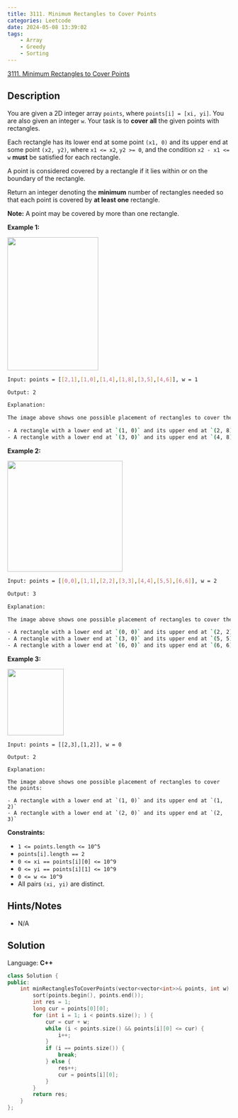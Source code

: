 ```yaml
---
title: 3111. Minimum Rectangles to Cover Points
categories: Leetcode
date: 2024-05-08 13:39:02
tags:
    - Array
    - Greedy
    - Sorting
---
```


[3111. Minimum Rectangles to Cover Points](https://leetcode.com/problems/minimum-rectangles-to-cover-points/description/)

## Description

You are given a 2D integer array `points`, where `points[i] = [xi, yi]`. You are also given an integer `w`. Your task is to **cover**  **all**  the given points with rectangles.

Each rectangle has its lower end at some point `(x1, 0)` and its upper end at some point `(x2, y2)`, where `x1 <= x2`, `y2 >= 0`, and the condition `x2 - x1 <= w` **must**  be satisfied for each rectangle.

A point is considered covered by a rectangle if it lies within or on the boundary of the rectangle.

Return an integer denoting the **minimum**  number of rectangles needed so that each point is covered by **at least one**  rectangle.

**Note:**  A point may be covered by more than one rectangle.

**Example 1:**

<img alt="" src="https://assets.leetcode.com/uploads/2024/03/04/screenshot-from-2024-03-04-20-33-05.png" style="width: 205px; height: 300px;">

```bash
Input: points = [[2,1],[1,0],[1,4],[1,8],[3,5],[4,6]], w = 1

Output: 2

Explanation:

The image above shows one possible placement of rectangles to cover the points:

- A rectangle with a lower end at `(1, 0)` and its upper end at `(2, 8)`
- A rectangle with a lower end at `(3, 0)` and its upper end at `(4, 8)`
```

**Example 2:**

<img alt="" src="https://assets.leetcode.com/uploads/2024/03/04/screenshot-from-2024-03-04-18-59-12.png" style="width: 260px; height: 250px;">

```bash
Input: points = [[0,0],[1,1],[2,2],[3,3],[4,4],[5,5],[6,6]], w = 2

Output: 3

Explanation:

The image above shows one possible placement of rectangles to cover the points:

- A rectangle with a lower end at `(0, 0)` and its upper end at `(2, 2)`
- A rectangle with a lower end at `(3, 0)` and its upper end at `(5, 5)`
- A rectangle with a lower end at `(6, 0)` and its upper end at `(6, 6)`
```

**Example 3:**

<img alt="" src="https://assets.leetcode.com/uploads/2024/03/04/screenshot-from-2024-03-04-20-24-03.png" style="height: 150px; width: 127px;">

```babsh
Input: points = [[2,3],[1,2]], w = 0

Output: 2

Explanation:

The image above shows one possible placement of rectangles to cover the points:

- A rectangle with a lower end at `(1, 0)` and its upper end at `(1, 2)`
- A rectangle with a lower end at `(2, 0)` and its upper end at `(2, 3)`
```

**Constraints:**

- `1 <= points.length <= 10^5`
- `points[i].length == 2`
- `0 <= xi == points[i][0] <= 10^9`
- `0 <= yi == points[i][1] <= 10^9`
- `0 <= w <= 10^9`
- All pairs `(xi, yi)` are distinct.

## Hints/Notes

- N/A

## Solution

Language: **C++**

```C++
class Solution {
public:
    int minRectanglesToCoverPoints(vector<vector<int>>& points, int w) {
        sort(points.begin(), points.end());
        int res = 1;
        long cur = points[0][0];
        for (int i = 1; i < points.size(); ) {
            cur = cur + w;
            while (i < points.size() && points[i][0] <= cur) {
                i++;
            }
            if (i == points.size()) {
                break;
            } else {
                res++;
                cur = points[i][0];
            }
        }
        return res;
    }
};
```
